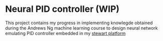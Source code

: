  Neural PID controller (WIP)
 ===============================
This project contains my progress in implementing knowlegde obtained during the Andrews Ng machine learning 
course to design neural network emulating PID controller embedded in my [stewart platform](https://github.com/Kompan15/Stewart-Platform-Ball-Ballancer/blob/master/ReadMe.md "Ball balancer")
